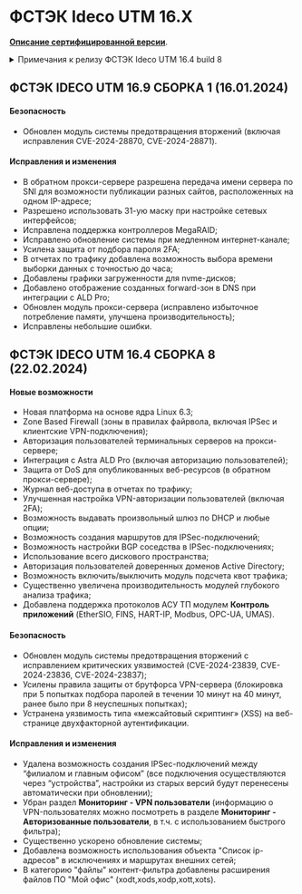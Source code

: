 # ФСТЭК Ideco UTM 16.X

**[Описание сертифицированной версии](https://static.ideco.ru/static/Ideco_UTM_2022.pdf?roistat_visit=462368)**.

<details>

<summary>Примечания к релизу ФСТЭК Ideco UTM 16.4 build 8</summary>

**Дата выхода версии**: 22.02.2024. 

**Техническая поддержка и обратная связь** (поможет нам улучшить продукт):
* Обсудить версию в телеграм-канале с разработчиками: [https://t.me/idecoutm](https://t.me/idecoutm);
* Портал технической поддержки: [https://help.ideco.ru/](https://help.ideco.ru/);
* Электронная почта: help@ideco.ru;
* Telegram: [ideco.bot](https://telegram.im/@ideco_support_bot).

Для ФСТЭК-версии включено автоматическое обновление с версии 11.13 путем нескольких обновлений: 11.13->12.11->13.11->14.3->15.7->16.4.

Обязательно нужно последовательно обновиться и использовать версию 16.4 (не останавливаясь на промежуточных версиях, нужных только для обновления).

</details>

## ФСТЭК IDECO UTM 16.9 СБОРКА 1 (16.01.2024)

#### Безопасность

- Обновлен модуль системы предотвращения вторжений (включая исправления CVE-2024-28870, CVE-2024-28871).

#### Исправления и изменения

- В обратном прокси-сервере разрешена передача имени сервера по SNI для возможности публикации разных сайтов, расположенных на одном IP-адресе;
- Разрешено использовать 31-ую маску при настройке сетевых интерфейсов;
- Исправлена поддержка контроллеров MegaRAID;
- Исправлено обновление системы при медленном интернет-канале;
- Усилена защита от подбора пароля 2FA;
- В отчетах по трафику добавлена возможность выбора времени выборки данных с точностью до часа;
- Добавлены графики загруженности для nvme-дисков;
- Добавлено отображение созданных forward-зон в DNS при интеграции с ALD Pro;
- Обновлен модуль прокси-сервера (исправлено избыточное потребление памяти, улучшена производительность);
- Исправлены небольшие ошибки.

## ФСТЭК IDECO UTM 16.4 СБОРКА 8 (22.02.2024)

#### Новые возможности

- Новая платформа на основе ядра Linux 6.3;
- Zone Based Firewall (зоны в правилах файрвола, включая IPSec и клиентские VPN-подключения);
- Авторизация пользователей терминальных серверов на прокси-сервере;
- Интеграция с Astra ALD Pro (включая авторизацию пользователей);
- Защита от DoS для опубликованных веб-ресурсов (в обратном прокси-сервере);
- Журнал веб-доступа в отчетах по трафику;
- Улучшенная настройка VPN-авторизации пользователей (включая 2FA);
- Возможность выдавать произвольный шлюз по DHCP и любые опции;
- Возможность создания маршрутов для IPSec-подключений;
- Возможность настройки BGP соседства в IPSec-подключениях;
- Использование всего дискового пространства;
- Авторизация пользователей доверенных доменов Active Directory;
- Возможность включить/выключить модуль подсчета квот трафика;
- Существенно увеличена производительность модулей глубокого анализа трафика;
- Добавлена поддержка протоколов АСУ ТП модулем **Контроль приложений** (EtherSIO, FINS, HART-IP, Modbus, OPC-UA, UMAS).

#### Безопасность

- Обновлен модуль системы предотвращения вторжений с исправлением критических уязвимостей (CVE-2024-23839, CVE-2024-23836, CVE-2024-23837);
- Усилены правила защиты от брутфорса VPN-сервера (блокировка при 5 попытках подбора паролей в течении 10 минут на 40 минут, ранее было при 8 неуспешных попытках);
- Устранена уязвимость типа «межсайтовый скриптинг» (XSS) на веб-странице двухфакторной аутентификации.

#### Исправления и изменения

- Удалена возможность создания IPSec-подключений между “филиалом и главным офисом” (все подключения осуществляются через “устройства”, настройки из старых версий будут перенесены автоматически при обновлении);
- Убран раздел **Мониторинг - VPN пользователи** (информацию о VPN-пользователях можно посмотреть в разделе **Мониторинг - Авторизованные пользователи**, в т.ч. с использованием быстрого фильтра);
- Существенно ускорено обновление системы;
- Добавлена возможность использования объекта "Список ip-адресов" в исключениях и маршрутах внешних сетей;
- В категорию "файлы" контент-фильтра добавлены расширения файлов ПО "Мой офис" (xodt,xods,xodp,xott,xots).
